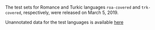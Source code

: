 The test sets for Romance and Turkic languages `roa-covered` and `trk-covered`, respectively, were released on March 5, 2019.

Unannotated data for the test languages is available [here](http://ilazki.thinkgeek.co.uk/~spectre/wikipedia-data-test.tar.bz2)
